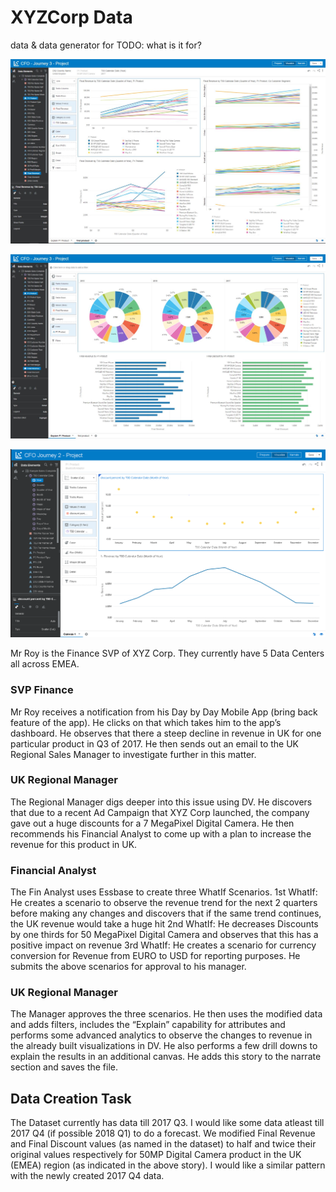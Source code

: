# XYZCorp Data
data & data generator for TODO: what is it for?

![](static/RevenueVsDiscount.JPG)

![](static/Summary.JPG)

![](static/Viz2.png)

Mr Roy is the Finance SVP of XYZ Corp. They currently have 5 Data Centers all across EMEA.

### SVP Finance
Mr Roy receives a notification from his Day by Day Mobile App (bring back feature of the app). He clicks on that which takes him to the app’s dashboard. He observes that there a steep decline in revenue in UK for one 
particular product in Q3 of 2017. He then sends out an email to the UK Regional Sales Manager to investigate further in this matter.

### UK Regional Manager
The Regional Manager digs deeper into this issue using DV. He discovers that due to a recent Ad Campaign that XYZ Corp launched, the company gave out a huge discounts for a 7 MegaPixel Digital Camera. 
He then recommends his Financial Analyst to come up with a plan to increase the revenue for this product in UK.

### Financial Analyst
The Fin Analyst uses Essbase to create three WhatIf Scenarios.
1st WhatIf: He creates a scenario to observe the revenue trend for the next 2 quarters before making any changes and discovers that if the same trend continues, the UK revenue would take a huge hit
2nd WhatIf: He decreases Discounts by one thirds for 50 MegaPixel Digital Camera and observes that this has a positive impact on revenue
3rd WhatIf: He creates a scenario for currency conversion for Revenue from EURO to USD for reporting purposes. He submits the above scenarios for approval to his manager.

### UK Regional Manager
The Manager approves the three scenarios. He then uses the modified data and adds filters, includes the “Explain” capability for attributes and performs some advanced analytics to observe the changes to revenue 
in the already built visualizations in DV. He also performs a few drill downs to explain the results in an additional canvas. He adds this story to the narrate section and saves the file.

## Data Creation Task
The Dataset currently has data till 2017 Q3. I would like some data atleast till 2017 Q4 (if possible 2018 Q1) to do a forecast. We modified Final Revenue and Final Discount values (as named in the dataset) to half and twice their original values respectively for 50MP Digital Camera product in the UK (EMEA) region (as indicated in the above story). I would like a similar pattern with the newly created 2017 Q4 data. 
